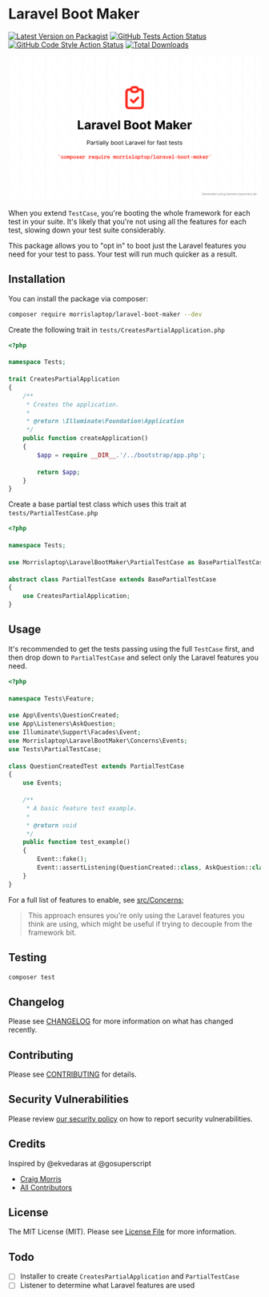 
# Laravel Boot Maker

[![Latest Version on Packagist](https://img.shields.io/packagist/v/morrislaptop/laravel-boot-maker.svg?style=flat-square)](https://packagist.org/packages/morrislaptop/laravel-boot-maker)
[![GitHub Tests Action Status](https://img.shields.io/github/workflow/status/morrislaptop/laravel-boot-maker/run-tests?label=tests)](https://github.com/morrislaptop/laravel-boot-maker/actions?query=workflow%3Arun-tests+branch%3Amain)
[![GitHub Code Style Action Status](https://img.shields.io/github/workflow/status/morrislaptop/laravel-boot-maker/Fix%20PHP%20code%20style%20issues?label=code%20style)](https://github.com/morrislaptop/laravel-boot-maker/actions?query=workflow%3A"Fix+PHP+code+style+issues"+branch%3Amain)
[![Total Downloads](https://img.shields.io/packagist/dt/morrislaptop/laravel-boot-maker.svg?style=flat-square)](https://packagist.org/packages/morrislaptop/laravel-boot-maker)

![Laravel Boot Maker](./laravel-boot-maker.png)

When you extend `TestCase`, you're booting the whole framework for each test in your suite.
It's likely that you're not using all the features for each test, slowing down your
test suite considerably. 

This package allows you to "opt in" to boot just the Laravel features you need for 
your test to pass. Your test will run much quicker as a result. 

## Installation

You can install the package via composer:

```bash
composer require morrislaptop/laravel-boot-maker --dev
```

Create the following trait in `tests/CreatesPartialApplication.php`

```php
<?php

namespace Tests;

trait CreatesPartialApplication
{
    /**
     * Creates the application.
     *
     * @return \Illuminate\Foundation\Application
     */
    public function createApplication()
    {
        $app = require __DIR__.'/../bootstrap/app.php';

        return $app;
    }
}
```

Create a base partial test class which uses this trait at `tests/PartialTestCase.php`

```php
<?php

namespace Tests;

use Morrislaptop\LaravelBootMaker\PartialTestCase as BasePartialTestCase;

abstract class PartialTestCase extends BasePartialTestCase
{
    use CreatesPartialApplication;
}
```

## Usage

It's recommended to get the tests passing using the full `TestCase` first, and then 
drop down to `PartialTestCase` and select only the Laravel features you need.

```php
<?php

namespace Tests\Feature;

use App\Events\QuestionCreated;
use App\Listeners\AskQuestion;
use Illuminate\Support\Facades\Event;
use Morrislaptop\LaravelBootMaker\Concerns\Events;
use Tests\PartialTestCase;

class QuestionCreatedTest extends PartialTestCase
{
    use Events;

    /**
     * A basic feature test example.
     *
     * @return void
     */
    public function test_example()
    {
        Event::fake();
        Event::assertListening(QuestionCreated::class, AskQuestion::class);
    }
}
```

For a full list of features to enable, see [src/Concerns](src/Concerns/);

> This approach ensures you're only using the Laravel features 
> you think are using, which might be useful if trying to 
> decouple from the framework bit. 

## Testing

```bash
composer test
```

## Changelog

Please see [CHANGELOG](CHANGELOG.md) for more information on what has changed recently.

## Contributing

Please see [CONTRIBUTING](https://github.com/morrislaptop/.github/blob/main/CONTRIBUTING.md) for details.

## Security Vulnerabilities

Please review [our security policy](../../security/policy) on how to report security vulnerabilities.

## Credits

Inspired by @ekvedaras at @gosuperscript

- [Craig Morris](https://github.com/morrislaptop)
- [All Contributors](../../contributors)

## License

The MIT License (MIT). Please see [License File](LICENSE.md) for more information.

## Todo

- [ ] Installer to create `CreatesPartialApplication` and `PartialTestCase`
- [ ] Listener to determine what Laravel features are used
